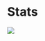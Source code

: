 # Stats

<a>
<img src="[![GitHub stats](https://github-readme-stats.vercel.app/api?username=Olmol1&show_icons=true&theme=outrun)](https://github.com/anuraghazra/github-readme-stats)"/>
</a>
